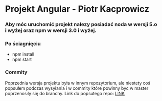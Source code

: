 # Projekt Angular - Piotr Kacprowicz
### Aby móc uruchomić projekt nalezy posiadać noda w wersji 5.o i wyżej oraz npm w wersji 3.0 i wyżej.
### Po ściagnięciu
- npm install
- npm start

### Commity
Poprzednia wersja projektu była w innym repozytorium, ale niestety coś popsułem podczas wysyłania i w commity które powinny byc w master poprzenosiły się do branchy. Link do popsutego repo: [LINK](https://github.com/Undauted/AngularProject)
